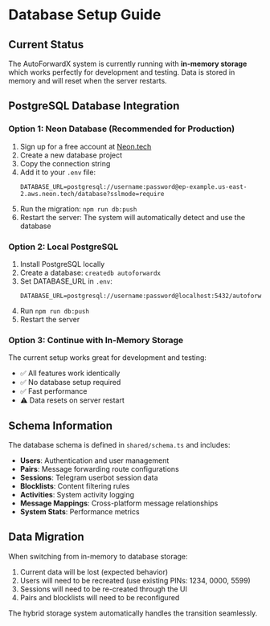 # Database Setup Guide

## Current Status
The AutoForwardX system is currently running with **in-memory storage** which works perfectly for development and testing. Data is stored in memory and will reset when the server restarts.

## PostgreSQL Database Integration

### Option 1: Neon Database (Recommended for Production)
1. Sign up for a free account at [Neon.tech](https://neon.tech)
2. Create a new database project
3. Copy the connection string
4. Add it to your `.env` file:
   ```
   DATABASE_URL=postgresql://username:password@ep-example.us-east-2.aws.neon.tech/database?sslmode=require
   ```
5. Run the migration: `npm run db:push`
6. Restart the server: The system will automatically detect and use the database

### Option 2: Local PostgreSQL
1. Install PostgreSQL locally
2. Create a database: `createdb autoforwardx`
3. Set DATABASE_URL in `.env`:
   ```
   DATABASE_URL=postgresql://username:password@localhost:5432/autoforwardx
   ```
4. Run `npm run db:push`
5. Restart the server

### Option 3: Continue with In-Memory Storage
The current setup works great for development and testing:
- ✅ All features work identically
- ✅ No database setup required
- ✅ Fast performance
- ⚠️ Data resets on server restart

## Schema Information
The database schema is defined in `shared/schema.ts` and includes:
- **Users**: Authentication and user management
- **Pairs**: Message forwarding route configurations
- **Sessions**: Telegram userbot session data
- **Blocklists**: Content filtering rules
- **Activities**: System activity logging
- **Message Mappings**: Cross-platform message relationships
- **System Stats**: Performance metrics

## Data Migration
When switching from in-memory to database storage:
1. Current data will be lost (expected behavior)
2. Users will need to be recreated (use existing PINs: 1234, 0000, 5599)
3. Sessions will need to be re-created through the UI
4. Pairs and blocklists will need to be reconfigured

The hybrid storage system automatically handles the transition seamlessly.